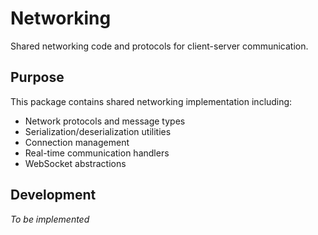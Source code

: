 # Networking

Shared networking code and protocols for client-server communication.

## Purpose

This package contains shared networking implementation including:
- Network protocols and message types
- Serialization/deserialization utilities
- Connection management
- Real-time communication handlers
- WebSocket abstractions

## Development

*To be implemented*